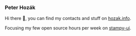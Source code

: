 ### Peter Hozák

Hi there 👋, you can find my contacts and stuff on [hozak.info](https://peter.hozak.info).

Focusing my few open source hours per week on [stampy-ui](https://github.com/StampyAI/stampy-ui#readme).
